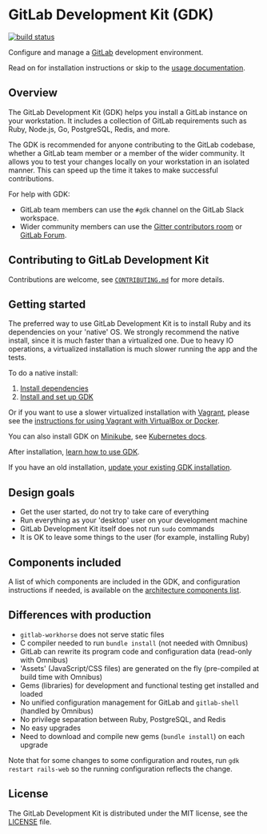 # GitLab Development Kit (GDK)

[![build status](https://gitlab.com/gitlab-org/gitlab-development-kit/badges/master/pipeline.svg)](https://gitlab.com/gitlab-org/gitlab-development-kit/pipelines)

Configure and manage a [GitLab](https://about.gitlab.com) development
environment.

Read on for installation instructions or skip to the [usage documentation](doc/howto/index.md).

## Overview

The GitLab Development Kit (GDK) helps you install a GitLab instance on your workstation. It includes a collection of GitLab requirements such as Ruby, Node.js, Go, PostgreSQL, Redis, and more.

The GDK is recommended for anyone contributing to the GitLab codebase, whether a GitLab team member or a member of the wider community.
It allows you to test your changes locally on your workstation in an isolated manner. This can speed
up the time it takes to make successful contributions.

For help with GDK:

- GitLab team members can use the `#gdk` channel on the GitLab Slack workspace.
- Wider community members can use the [Gitter contributors room](https://gitter.im/gitlab/contributors) or [GitLab Forum](https://forum.gitlab.com/c/community-contributions).

## Contributing to GitLab Development Kit

Contributions are welcome, see [`CONTRIBUTING.md`](CONTRIBUTING.md)
for more details.

## Getting started

The preferred way to use GitLab Development Kit is to install Ruby and its
dependencies on your 'native' OS. We strongly recommend the native install,
since it is much faster than a virtualized one. Due to heavy IO operations, a
virtualized installation is much slower running the app and the tests.

To do a native install:

1. [Install dependencies](doc/index.md#install-dependencies)
1. [Install and set up GDK](doc/index.md#install-and-set-up-gdk)

Or if you want to use a slower virtualized installation with [Vagrant](https://www.vagrantup.com/),
please see the [instructions for using Vagrant with VirtualBox or Docker](doc/howto/vagrant.md).

You can also install GDK on [Minikube](https://github.com/kubernetes/minikube),
see [Kubernetes docs](doc/howto/kubernetes.md).

After installation, [learn how to use GDK](doc/howto/index.md).

If you have an old installation, [update your existing GDK installation](doc/index.md#update-gdk).

## Design goals

- Get the user started, do not try to take care of everything
- Run everything as your 'desktop' user on your development machine
- GitLab Development Kit itself does not run `sudo` commands
- It is OK to leave some things to the user (for example, installing Ruby)

## Components included

A list of which components are included in the GDK, and configuration instructions if needed,
is available on the [architecture components list](https://docs.gitlab.com/ee/development/architecture.html#component-list).

## Differences with production

- `gitlab-workhorse` does not serve static files
- C compiler needed to run `bundle install` (not needed with Omnibus)
- GitLab can rewrite its program code and configuration data (read-only with
  Omnibus)
- 'Assets' (JavaScript/CSS files) are generated on the fly (pre-compiled at
  build time with Omnibus)
- Gems (libraries) for development and functional testing get installed and
  loaded
- No unified configuration management for GitLab and `gitlab-shell`
  (handled by Omnibus)
- No privilege separation between Ruby, PostgreSQL, and Redis
- No easy upgrades
- Need to download and compile new gems (`bundle install`) on each upgrade

Note that for some changes to some configuration and routes, run
`gdk restart rails-web` so the running configuration reflects the change.

## License

The GitLab Development Kit is distributed under the MIT license,
see the [LICENSE](LICENSE) file.
